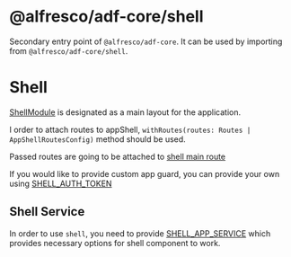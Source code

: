 # @alfresco/adf-core/shell

Secondary entry point of `@alfresco/adf-core`. It can be used by importing from `@alfresco/adf-core/shell`.

# Shell

[ShellModule](./src/lib/shell.module.ts) is designated as a main layout for the application.

I order to attach routes to appShell, `withRoutes(routes: Routes | AppShellRoutesConfig)` method should be used.

Passed routes are going to be attached to [shell main route](./src/lib/shell.routes.ts)

If you would like to provide custom app guard, you can provide your own using [SHELL_AUTH_TOKEN](./src/lib/shell.routes.ts)

## Shell Service

In order to use `shell`, you need to provide [SHELL_APP_SERVICE](./src/lib/services/shell-app.service.ts) which provides necessary options for shell component to work.
